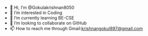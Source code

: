 - 👋 Hi, I’m @Gokulakrishnan8050
- 👀 I’m interested in Coding
- 🌱 I’m currently learning BE-CSE
- 💞️ I’m looking to collaborate on GitHub
- 📫 How to reach me through Gmail:krishnangokul897@gmail.com
